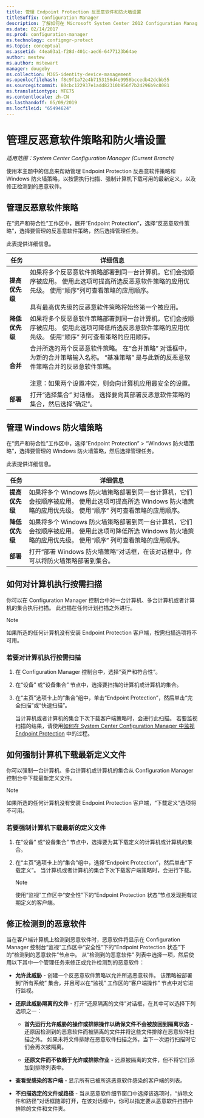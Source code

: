 ```yaml
---
title: 管理 Endpoint Protection 反恶意软件和防火墙设置
titleSuffix: Configuration Manager
description: 了解如何在 Microsoft System Center 2012 Configuration Manager 中管理 Endpoint Protection 反恶意软件策略和 Windows 防火墙策略。
ms.date: 02/14/2017
ms.prod: configuration-manager
ms.technology: configmgr-protect
ms.topic: conceptual
ms.assetid: 44ea03a1-f28d-401c-aed6-6477123b64ae
author: mestew
ms.author: mstewart
manager: dougeby
ms.collection: M365-identity-device-management
ms.openlocfilehash: f8c9f1a72e4b7153156d4e9958bccedb42dcbb55
ms.sourcegitcommit: 80cbc122937e1add82310b956f7b24296b9c8081
ms.translationtype: MTE75
ms.contentlocale: zh-CN
ms.lasthandoff: 05/09/2019
ms.locfileid: "65494624"
---
```

# <a name="manage-antimalware-policies-and-firewall-settings"></a>管理反恶意软件策略和防火墙设置

*适用范围：System Center Configuration Manager (Current Branch)*

使用本主题中的信息来帮助管理 Endpoint Protection 反恶意软件策略和 Windows 防火墙策略，以按需执行扫描、强制计算机下载可用的最新定义，以及修正检测到的恶意软件。  


## <a name="manage-antimalware-policies"></a>管理反恶意软件策略  
 在“资产和符合性”工作区中，展开“Endpoint Protection”，选择“反恶意软件策略”，选择要管理的反恶意软件策略，然后选择管理任务。  

 此表提供详细信息。  

|任务|详细信息|  
|----------|-------------|  
|**提高优先级**|如果将多个反恶意软件策略部署到同一台计算机，它们会按顺序被应用。 使用此选项可提高所选反恶意软件策略的应用优先级。 使用“顺序”列可查看策略的应用顺序。<br /><br /> 具有最高优先级的反恶意软件策略将始终第一个被应用。|  
|**降低优先级**|如果将多个反恶意软件策略部署到同一台计算机，它们会按顺序被应用。 使用此选项可降低所选反恶意软件策略的应用优先级。 使用“顺序”  列可查看策略的应用顺序。|  
|**合并**|合并所选的两个反恶意软件策略。 在“合并策略”  对话框中，为新的合并策略输入名称。 “基准策略”  是与此新的反恶意软件策略合并的反恶意软件策略。<br /><br /> 注意：如果两个设置冲突，则会向计算机应用最安全的设置。|  
|**部署**|打开“选择集合”  对话框。 选择要向其部署反恶意软件策略的集合，然后选择“确定”。|  

## <a name="manage-windows-firewall-policies"></a>管理 Windows 防火墙策略  
 在“资产和符合性”工作区中，选择“Endpoint Protection” > “Windows 防火墙策略”，选择要管理的 Windows 防火墙策略，然后选择管理任务。  

 此表提供详细信息。  

|任务|详细信息|  
|----------|-------------|  
|**提高优先级**|如果将多个 Windows 防火墙策略部署到同一台计算机，它们会按顺序被应用。 使用此选项可提高所选 Windows 防火墙策略的应用优先级。 使用“顺序”  列可查看策略的应用顺序。|  
|**降低优先级**|如果将多个 Windows 防火墙策略部署到同一台计算机，它们会按顺序被应用。 使用此选项可降低所选 Windows 防火墙策略的应用优先级。 使用“顺序”  列可查看策略的应用顺序。|  
|**部署**|打开“部署 Windows 防火墙策略”对话框，在该对话框中，你可以将防火墙策略部署到集合。|  

## <a name="how-to-perform-an-on-demand-scan-of-computers"></a>如何对计算机执行按需扫描  
 你可以在 Configuration Manager 控制台中对一台计算机、多台计算机或者计算机的集合执行扫描。 此扫描在任何计划扫描之外进行。

> [!NOTE]  
>  如果所选的任何计算机没有安装 Endpoint Protection 客户端，按需扫描选项将不可用。  

### <a name="to-perform-an-on-demand-scan-of-computers"></a>若要对计算机执行按需扫描  

1. 在 Configuration Manager 控制台中，选择“资产和符合性”。  

2. 在“设备”  或“设备集合”  节点中，选择要扫描的计算机或计算机的集合。  

3. 在“主页”选项卡上的“集合”组中，单击“Endpoint Protection”，然后单击“完全扫描”或“快速扫描”。  

   当计算机或者计算机的集合下次下载客户端策略时，会进行此扫描。 若要监视扫描的结果，请使用[如何在 System Center Configuration Manager 中监视 Endpoint Protection](../../protect/deploy-use/monitor-endpoint-protection.md) 中的过程。  

## <a name="how-to-force-computers-to-download-the-latest-definition-files"></a>如何强制计算机下载最新定义文件  
 你可以强制一台计算机、多台计算机或计算机的集合从 Configuration Manager 控制台中下载最新定义文件。  

> [!NOTE]  
>  如果所选的任何计算机没有安装 Endpoint Protection 客户端，“下载定义”选项将不可用。  

### <a name="to-force-computers-to-download-the-latest-definition-files"></a>若要强制计算机下载最新的定义文件  

1.  在“设备”  或“设备集合”  节点中，选择要为其下载定义的计算机或计算机的集合。  

2.  在“主页”选项卡上的“集合”组中，选择“Endpoint Protection”，然后单击“下载定义”。 当计算机或者计算机的集合下次下载客户端策略时，会进行下载。  

    > [!NOTE]  
    >  使用“监视”工作区中“安全性”下的“Endpoint Protection 状态”节点发现拥有过期定义的客户端。  

## <a name="remediate-detected-malware"></a>修正检测到的恶意软件  
 当在客户端计算机上检测到恶意软件时，恶意软件将显示在 Configuration Manager 控制台“监视”工作区中“安全性”下的“Endpoint Protection 状态”下的“检测到的恶意软件”节点中。 从“检测到的恶意软件”  列表中选择一项，然后使用以下其中一个管理任务来修正或允许检测到的恶意软件：  

-   **允许此威胁** - 创建一个反恶意软件策略以允许所选恶意软件。 该策略被部署到“所有系统”  集合，并且可以在“监视”  工作区的“客户端操作”  节点中对它进行监视。  

-   **还原此威胁隔离的文件** - 打开“还原隔离的文件”对话框，在其中可以选择下列选项之一：  

    -   **首先运行允许威胁的操作或排除操作以确保文件不会被放回到隔离状态** - 还原因检测到的恶意软件而被隔离的文件并将这些文件排除在恶意软件扫描之外。 如果未将文件排除在恶意软件扫描之外，当下一次运行扫描时它们会再次被隔离。  

    -   **还原文件而不依赖于允许或排除作业** - 还原被隔离的文件，但不将它们添加到排除列表中。  

-   **查看受感染的客户端** - 显示所有已被所选恶意软件感染的客户端的列表。  

-   **不扫描选定的文件或路径** - 当从恶意软件细节窗口中选择该选项时，“排除文件和路径”对话框随即打开，在该对话框中，你可以指定要从恶意软件扫描中排除的文件和文件夹。
